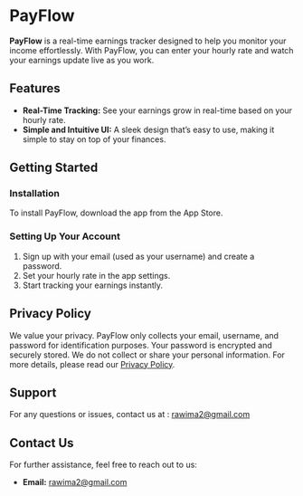 # PayFlow

**PayFlow** is a real-time earnings tracker designed to help you monitor your income effortlessly. With PayFlow, you can enter your hourly rate and watch your earnings update live as you work.

## Features
- **Real-Time Tracking:** See your earnings grow in real-time based on your hourly rate.
- **Simple and Intuitive UI:** A sleek design that’s easy to use, making it simple to stay on top of your finances.

## Getting Started

### Installation
To install PayFlow, download the app from the App Store.

### Setting Up Your Account
1. Sign up with your email (used as your username) and create a password.
2. Set your hourly rate in the app settings.
3. Start tracking your earnings instantly.

## Privacy Policy
We value your privacy. PayFlow only collects your email, username, and password for identification purposes. Your password is encrypted and securely stored. We do not collect or share your personal information. For more details, please read our [Privacy Policy](#).

## Support
For any questions or issues, contact us at : rawima2@gmail.com

## Contact Us
For further assistance, feel free to reach out to us:
- **Email:** rawima2@gmail.com
